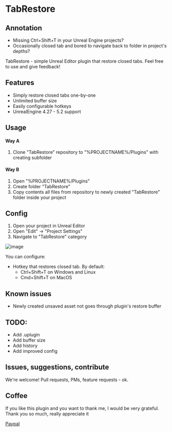 # TabRestore

## Annotation
- Missing Ctrl+Shift+T in your Unreal Engine projects?
- Occasionally closed tab and bored to navigate back to folder in project's depths?

TabRestore - simple Unreal Editor plugin that restore closed tabs. Feel free to use and give feedback!

## Features
- Simply restore closed tabs one-by-one
- Unlimited buffer size
- Easily configurable hotkeys
- UnrealEngine 4.27 - 5.2 support

## Usage
#### Way A
1. Clone "TabRestore" repository to "%PROJECTNAME%/Plugins" with creating subfolder

#### Way B
1. Open "%PROJECTNAME%/Plugins"
2. Create folder "TabRestore"
3. Copy contents all files from repository to newly created "TabRestore" folder inside your project


## Config
1. Open your project in Unreal Editor
2. Open "Edit" -> "Project Settings"
3. Navigate to "TabRestore" category

![image](https://user-images.githubusercontent.com/3195612/216779990-8bdf8ebc-0a10-4250-8948-0841df6ee4ca.png)

You can configure:
- Hotkey that restores closed tab. By default: 
    - Ctrl+Shift+T on Windows and Linux 
    - Cmd+Shift+T on MacOS

## Known issues
- Newly created unsaved asset not goes through plugin's restore buffer

## TODO:
- Add .uplugin
- Add buffer size
- Add history
- Add improved config

## Issues, suggestions, contribute
We're welcome! Pull requests, PMs, feature requests - ok.

## Coffee
If you like this plugin and you want to thank me, I would be very grateful. Thank you so much, really appreciate it

[Paypal](https://paypal.me/TheliraanAccepts)
